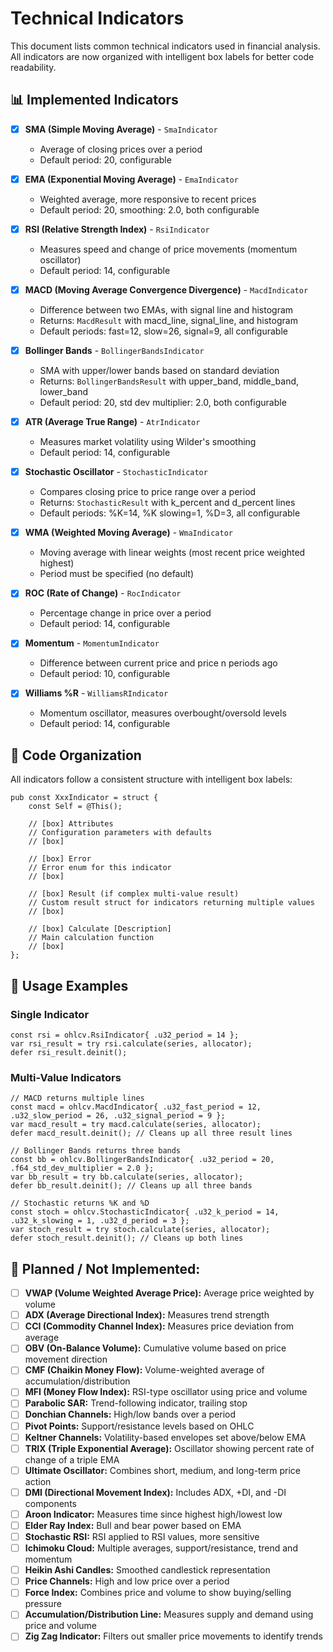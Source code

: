 # Technical Indicators

This document lists common technical indicators used in financial analysis. All indicators are now organized with intelligent box labels for better code readability.

## 📊 Implemented Indicators

*   [x] **SMA (Simple Moving Average)** - `SmaIndicator`
    - Average of closing prices over a period
    - Default period: 20, configurable

*   [x] **EMA (Exponential Moving Average)** - `EmaIndicator`  
    - Weighted average, more responsive to recent prices
    - Default period: 20, smoothing: 2.0, both configurable

*   [x] **RSI (Relative Strength Index)** - `RsiIndicator`
    - Measures speed and change of price movements (momentum oscillator)
    - Default period: 14, configurable

*   [x] **MACD (Moving Average Convergence Divergence)** - `MacdIndicator`
    - Difference between two EMAs, with signal line and histogram
    - Returns: `MacdResult` with macd_line, signal_line, and histogram
    - Default periods: fast=12, slow=26, signal=9, all configurable

*   [x] **Bollinger Bands** - `BollingerBandsIndicator`
    - SMA with upper/lower bands based on standard deviation
    - Returns: `BollingerBandsResult` with upper_band, middle_band, lower_band
    - Default period: 20, std dev multiplier: 2.0, both configurable

*   [x] **ATR (Average True Range)** - `AtrIndicator`
    - Measures market volatility using Wilder's smoothing
    - Default period: 14, configurable

*   [x] **Stochastic Oscillator** - `StochasticIndicator`
    - Compares closing price to price range over a period
    - Returns: `StochasticResult` with k_percent and d_percent lines
    - Default periods: %K=14, %K slowing=1, %D=3, all configurable

*   [x] **WMA (Weighted Moving Average)** - `WmaIndicator`
    - Moving average with linear weights (most recent price weighted highest)
    - Period must be specified (no default)

*   [x] **ROC (Rate of Change)** - `RocIndicator`
    - Percentage change in price over a period
    - Default period: 14, configurable

*   [x] **Momentum** - `MomentumIndicator`
    - Difference between current price and price n periods ago
    - Default period: 10, configurable

*   [x] **Williams %R** - `WilliamsRIndicator`
    - Momentum oscillator, measures overbought/oversold levels
    - Default period: 14, configurable

## 🔮 Code Organization

All indicators follow a consistent structure with intelligent box labels:

```zig
pub const XxxIndicator = struct {
    const Self = @This();

    // [box] Attributes
    // Configuration parameters with defaults
    // [box]

    // [box] Error  
    // Error enum for this indicator
    // [box]

    // [box] Result (if complex multi-value result)
    // Custom result struct for indicators returning multiple values
    // [box]

    // [box] Calculate [Description]
    // Main calculation function
    // [box]
};
```

## 🚀 Usage Examples

### Single Indicator
```zig
const rsi = ohlcv.RsiIndicator{ .u32_period = 14 };
var rsi_result = try rsi.calculate(series, allocator);
defer rsi_result.deinit();
```

### Multi-Value Indicators
```zig
// MACD returns multiple lines
const macd = ohlcv.MacdIndicator{ .u32_fast_period = 12, .u32_slow_period = 26, .u32_signal_period = 9 };
var macd_result = try macd.calculate(series, allocator);
defer macd_result.deinit(); // Cleans up all three result lines

// Bollinger Bands returns three bands
const bb = ohlcv.BollingerBandsIndicator{ .u32_period = 20, .f64_std_dev_multiplier = 2.0 };
var bb_result = try bb.calculate(series, allocator);
defer bb_result.deinit(); // Cleans up all three bands

// Stochastic returns %K and %D
const stoch = ohlcv.StochasticIndicator{ .u32_k_period = 14, .u32_k_slowing = 1, .u32_d_period = 3 };
var stoch_result = try stoch.calculate(series, allocator);
defer stoch_result.deinit(); // Cleans up both lines
```

## 🔧 Planned / Not Implemented:

*   [ ] **VWAP (Volume Weighted Average Price):** Average price weighted by volume
*   [ ] **ADX (Average Directional Index):** Measures trend strength
*   [ ] **CCI (Commodity Channel Index):** Measures price deviation from average
*   [ ] **OBV (On-Balance Volume):** Cumulative volume based on price movement direction
*   [ ] **CMF (Chaikin Money Flow):** Volume-weighted average of accumulation/distribution
*   [ ] **MFI (Money Flow Index):** RSI-type oscillator using price and volume
*   [ ] **Parabolic SAR:** Trend-following indicator, trailing stop
*   [ ] **Donchian Channels:** High/low bands over a period
*   [ ] **Pivot Points:** Support/resistance levels based on OHLC
*   [ ] **Keltner Channels:** Volatility-based envelopes set above/below EMA
*   [ ] **TRIX (Triple Exponential Average):** Oscillator showing percent rate of change of a triple EMA
*   [ ] **Ultimate Oscillator:** Combines short, medium, and long-term price action
*   [ ] **DMI (Directional Movement Index):** Includes ADX, +DI, and -DI components
*   [ ] **Aroon Indicator:** Measures time since highest high/lowest low
*   [ ] **Elder Ray Index:** Bull and bear power based on EMA
*   [ ] **Stochastic RSI:** RSI applied to RSI values, more sensitive
*   [ ] **Ichimoku Cloud:** Multiple averages, support/resistance, trend and momentum
*   [ ] **Heikin Ashi Candles:** Smoothed candlestick representation
*   [ ] **Price Channels:** High and low price over a period
*   [ ] **Force Index:** Combines price and volume to show buying/selling pressure
*   [ ] **Accumulation/Distribution Line:** Measures supply and demand using price and volume
*   [ ] **Zig Zag Indicator:** Filters out smaller price movements to identify trends